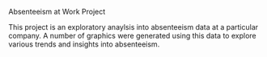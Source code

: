 Absenteeism at Work Project

This project is an exploratory anaylsis into absenteeism data at a particular company.
A number of graphics were generated using this data to explore various trends and insights into absenteeism.
